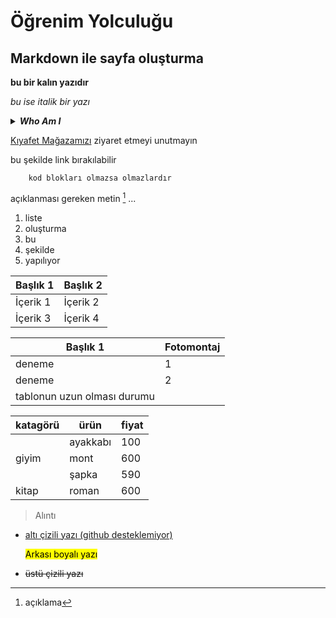 # Öğrenim Yolculuğu
## Markdown ile sayfa oluşturma

**bu bir kalın yazıdır**

*bu ise italik bir yazı*
<details>
    <summary>
        <b><i>Who Am I</i></b>
    </summary>
    <ul>
        <li>Student</li>
        <li>Brand Owner</li>
    </ul>
    <hr>
</details>

[Kıyafet Mağazamızı](https://burjuwa.com/)
ziyaret etmeyi unutmayın

bu şekilde link bırakılabilir

```kod bloğu
    kod blokları olmazsa olmazlardır
```
açıklanması gereken metin [^1]
...

[^1]: açıklama

1. liste
2. oluşturma
3. bu
4. şekilde
5. yapılıyor

| Başlık 1 | Başlık 2 |
|----------|----------|
| İçerik 1 | İçerik 2 |
| İçerik 3 | İçerik 4 |

| Başlık 1 | Fotomontaj |
|----------|----------|
|deneme|1|
|deneme|2|
|tablonun uzun  olması durumu||

<table>
    <thead>
        <tr>
            <th>katagörü</th>
            <th>ürün</th>
            <th>fiyat</th>
        </tr>
    </thead>
    <tbody>
        <tr>
            <td rowspan="3">giyim</td>
            <td>ayakkabı</td>
            <td>100</td>
        </tr>
        <tr>
            <td>mont</td>
            <td>600</td>
        </tr>
        <tr>
            <td>şapka</td>
            <td>590</td>
        </tr>
        <tr>
            <td rowspan="3">kitap</td>
            <td>roman</td>
            <td>600</td>
        </tr>
    </tbody>
</table>


> Alıntı

<ul>
  
  <li><u> altı çizili yazı (github desteklemiyor) </u></li>

  <mark> Arkası boyalı yazı </mark>

  <li><strike>üstü çizili yazı</strike></li>

</ul>
